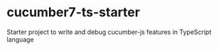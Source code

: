 # cucumber7-ts-starter
Starter project to write and debug cucumber-js features in TypeScript language
